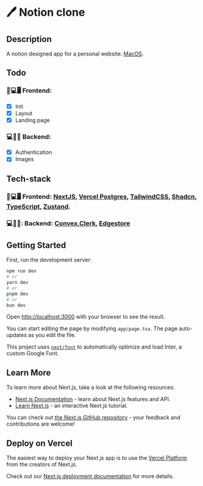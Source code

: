 # 🖊 Notion clone

## Description

A notion designed app for a personal website: [MacOS](https://github.com/elmersson/MacOS).

## Todo

### 📱💻🖥️ Frontend:

- [x] Inti
- [x] Layout
- [x] Landing page

### 💻🔧🚀 Backend:

- [x] Authentication
- [x] Images

## Tech-stack

### 📱💻🖥️ Frontend: [NextJS](https://github.com/vercel/next.js), [Vercel Postgres](https://vercel.com/docs/storage/vercel-postgres), [TailwindCSS](https://github.com/tailwindlabs/tailwindcss), [Shadcn](https://github.com/shadcn-ui/ui), [TypeScript](https://github.com/microsoft/TypeScript), [Zustand](https://github.com/pmndrs/zustand).

### 💻🔧🚀: Backend: [Convex](https://github.com/Convex-Dev/convex),[Clerk](https://github.com/clerk/javascript), [Edgestore](https://github.com/edgestorejs/edgestore)

## Getting Started

First, run the development server:

```bash
npm run dev
# or
yarn dev
# or
pnpm dev
# or
bun dev
```

Open [http://localhost:3000](http://localhost:3000) with your browser to see the result.

You can start editing the page by modifying `app/page.tsx`. The page auto-updates as you edit the file.

This project uses [`next/font`](https://nextjs.org/docs/basic-features/font-optimization) to automatically optimize and load Inter, a custom Google Font.

## Learn More

To learn more about Next.js, take a look at the following resources:

- [Next.js Documentation](https://nextjs.org/docs) - learn about Next.js features and API.
- [Learn Next.js](https://nextjs.org/learn) - an interactive Next.js tutorial.

You can check out [the Next.js GitHub repository](https://github.com/vercel/next.js/) - your feedback and contributions are welcome!

## Deploy on Vercel

The easiest way to deploy your Next.js app is to use the [Vercel Platform](https://vercel.com/new?utm_medium=default-template&filter=next.js&utm_source=create-next-app&utm_campaign=create-next-app-readme) from the creators of Next.js.

Check out our [Next.js deployment documentation](https://nextjs.org/docs/deployment) for more details.
